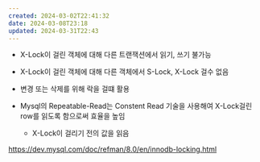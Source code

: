 ```yaml
---
created: 2024-03-02T22:41:32
date: 2024-03-08T23:18
updated: 2024-03-31T22:43
---
```

- X-Lock이 걸린 객체에 대해 다른 트랜잭션에서 읽기, 쓰기 불가능
- X-Lock이 걸린 객체에 대해 다른 객체에서 S-Lock, X-Lock 걸수 없음

- 변경 또는 삭제를 위해 락을 걸떄 활용
- Mysql의 Repeatable-Read는 Constent Read 기술을 사용해여 X-Lock걸린 row를 읽도록 함으로써 효율을 높임
	- X-Lock이 걸리기 전의 값을 읽음

https://dev.mysql.com/doc/refman/8.0/en/innodb-locking.html